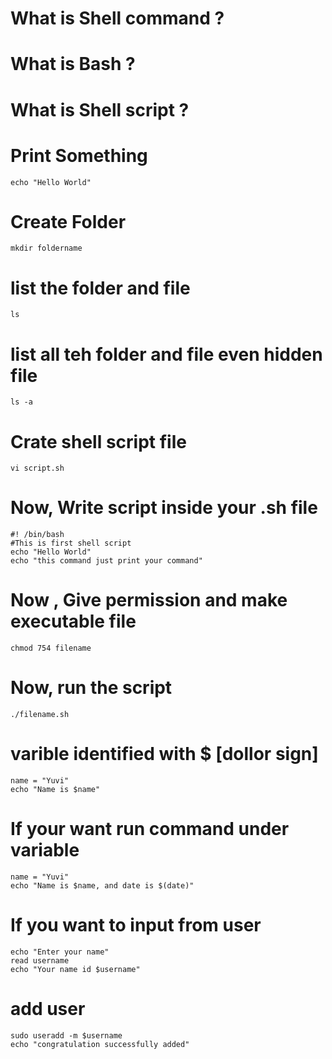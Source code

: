 # What is Shell command ?
# What is Bash ?
# What is Shell script ?

# Print Something 
```
echo "Hello World"
```
# Create Folder 
```
mkdir foldername

```
# list the folder and file 
```
ls
```
# list all teh folder and file even hidden file 
```
ls -a
```
# Crate shell script file 
```
vi script.sh
```
# Now, Write script inside your .sh file 

```
#! /bin/bash
#This is first shell script 
echo "Hello World"
echo "this command just print your command"
```
# Now , Give permission and make executable file 
```
chmod 754 filename
```
# Now, run the script 
```
./filename.sh
```

# varible identified with $ [dollor sign]
```
name = "Yuvi"
echo "Name is $name"

```
# If your want run command under variable 
```
name = "Yuvi"
echo "Name is $name, and date is $(date)"
```
# If you want to input from user 
```
echo "Enter your name"
read username
echo "Your name id $username"

``` 

# add user 
```
sudo useradd -m $username
echo "congratulation successfully added"
```

